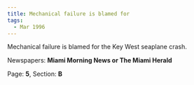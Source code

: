 ```yaml
---  
title: Mechanical failure is blamed for  
tags:  
  - Mar 1996  
---  
```

  
Mechanical failure is blamed for the Key West seaplane crash.  
  
Newspapers: **Miami Morning News or The Miami Herald**  
  
Page: **5**, Section: **B** 
